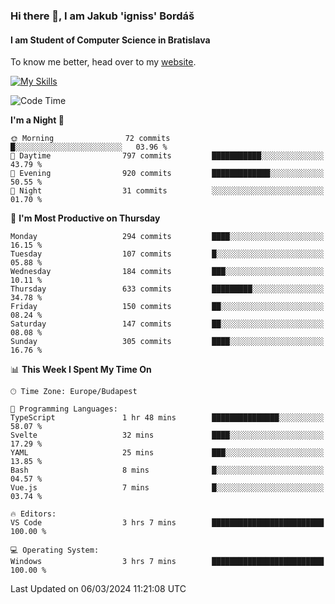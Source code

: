 ### Hi there 👋, I am Jakub 'igniss' Bordáš

#### I am Student of Computer Science in Bratislava
To know me better, head over to my [website](https://bordas.sk).

[![My Skills](https://skillicons.dev/icons?i=js,html,css,figma,svelte,java,kotlin,python,postgresql,typescript,nest,nodejs)](https://bordas.sk)


<!--START_SECTION:waka-->
![Code Time](http://img.shields.io/badge/Code%20Time-1%2C417%20hrs%2013%20mins-blue)

**I'm a Night 🦉** 

```text
🌞 Morning                72 commits          █░░░░░░░░░░░░░░░░░░░░░░░░   03.96 % 
🌆 Daytime                797 commits         ███████████░░░░░░░░░░░░░░   43.79 % 
🌃 Evening                920 commits         █████████████░░░░░░░░░░░░   50.55 % 
🌙 Night                  31 commits          ░░░░░░░░░░░░░░░░░░░░░░░░░   01.70 % 
```
📅 **I'm Most Productive on Thursday** 

```text
Monday                   294 commits         ████░░░░░░░░░░░░░░░░░░░░░   16.15 % 
Tuesday                  107 commits         █░░░░░░░░░░░░░░░░░░░░░░░░   05.88 % 
Wednesday                184 commits         ███░░░░░░░░░░░░░░░░░░░░░░   10.11 % 
Thursday                 633 commits         █████████░░░░░░░░░░░░░░░░   34.78 % 
Friday                   150 commits         ██░░░░░░░░░░░░░░░░░░░░░░░   08.24 % 
Saturday                 147 commits         ██░░░░░░░░░░░░░░░░░░░░░░░   08.08 % 
Sunday                   305 commits         ████░░░░░░░░░░░░░░░░░░░░░   16.76 % 
```


📊 **This Week I Spent My Time On** 

```text
🕑︎ Time Zone: Europe/Budapest

💬 Programming Languages: 
TypeScript               1 hr 48 mins        ███████████████░░░░░░░░░░   58.07 % 
Svelte                   32 mins             ████░░░░░░░░░░░░░░░░░░░░░   17.29 % 
YAML                     25 mins             ███░░░░░░░░░░░░░░░░░░░░░░   13.85 % 
Bash                     8 mins              █░░░░░░░░░░░░░░░░░░░░░░░░   04.57 % 
Vue.js                   7 mins              █░░░░░░░░░░░░░░░░░░░░░░░░   03.74 % 

🔥 Editors: 
VS Code                  3 hrs 7 mins        █████████████████████████   100.00 % 

💻 Operating System: 
Windows                  3 hrs 7 mins        █████████████████████████   100.00 % 
```


 Last Updated on 06/03/2024 11:21:08 UTC
<!--END_SECTION:waka-->
